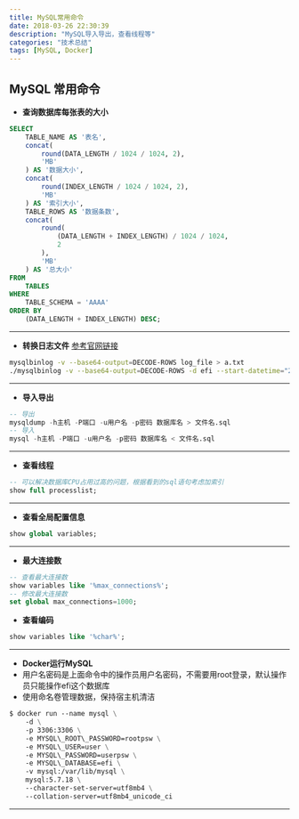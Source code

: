 ```yaml
---
title: MySQL常用命令
date: 2018-03-26 22:30:39
description: "MySQL导入导出，查看线程等"
categories: "技术总结"
tags: [MySQL, Docker]
---
```


## MySQL 常用命令
- **查询数据库每张表的大小**
```sql
SELECT
	TABLE_NAME AS '表名',
	concat(
		round(DATA_LENGTH / 1024 / 1024, 2),
		'MB'
	) AS '数据大小',
	concat(
		round(INDEX_LENGTH / 1024 / 1024, 2),
		'MB'
	) AS '索引大小',
	TABLE_ROWS AS '数据条数',
	concat(
		round(
			(DATA_LENGTH + INDEX_LENGTH) / 1024 / 1024,
			2
		),
		'MB'
	) AS '总大小'
FROM
	TABLES
WHERE
	TABLE_SCHEMA = 'AAAA'
ORDER BY
	(DATA_LENGTH + INDEX_LENGTH) DESC;
```
---
- **转换日志文件**
<i class="mylink" ></i><a href="https://dev.mysql.com/doc/refman/5.7/en/mysqlbinlog-row-events.html" title="mysqlbinlog行事件显示">参考官网链接</a>
```bash
mysqlbinlog -v --base64-output=DECODE-ROWS log_file > a.txt
./mysqlbinlog -v --base64-output=DECODE-ROWS -d efi --start-datetime="2009-04-12 12:00:00" --stop-datetime="2019-04-12 14:00:00" D:/mysql/mysql-bin.002715 > D:/mysql/20190412.txt
```
---
- **导入导出**
```sql
-- 导出
mysqldump -h主机 -P端口 -u用户名 -p密码 数据库名 > 文件名.sql
-- 导入
mysql -h主机 -P端口 -u用户名 -p密码 数据库名 < 文件名.sql
```
---
- **查看线程**
```sql
-- 可以解决数据库CPU占用过高的问题，根据看到的sql语句考虑加索引
show full processlist;
```
---
- **查看全局配置信息**
```sql
show global variables;
```
---
- **最大连接数**
```sql
-- 查看最大连接数
show variables like '%max_connections%';
-- 修改最大连接数
set global max_connections=1000;
```
- **查看编码**
```sql
show variables like '%char%';
```
---
- **Docker运行MySQL**
- 用户名密码是上面命令中的操作员用户名密码，不需要用root登录，默认操作员只能操作efi这个数据库
- 使用命名卷管理数据，保持宿主机清洁
  
```dockerfile
$ docker run --name mysql \
    -d \
    -p 3306:3306 \
    -e MYSQL\_ROOT\_PASSWORD=rootpsw \
    -e MYSQL\_USER=user \
    -e MYSQL\_PASSWORD=userpsw \
    -e MYSQL\_DATABASE=efi \
    -v mysql:/var/lib/mysql \
    mysql:5.7.18 \
    --character-set-server=utf8mb4 \
    --collation-server=utf8mb4_unicode_ci
```
---
